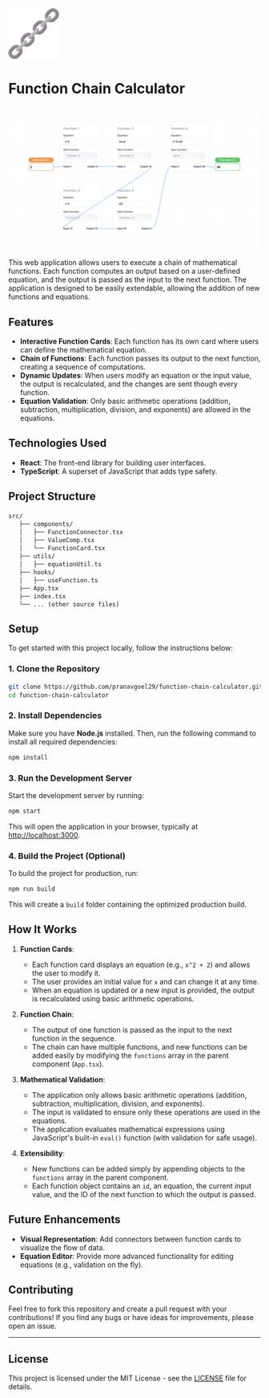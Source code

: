 <img src="https://raw.githubusercontent.com/pranavgoel29/functional-chaining/main/public/chain.png" alt="logo" width="20%" />

# Function Chain Calculator

<img src="./public/preview.png">

This web application allows users to execute a chain of mathematical functions. Each function computes an output based on a user-defined equation, and the output is passed as the input to the next function. The application is designed to be easily extendable, allowing the addition of new functions and equations.

## Features

- **Interactive Function Cards**: Each function has its own card where users can define the mathematical equation.
- **Chain of Functions**: Each function passes its output to the next function, creating a sequence of computations.
- **Dynamic Updates**: When users modify an equation or the input value, the output is recalculated, and the changes are sent though every function.
- **Equation Validation**: Only basic arithmetic operations (addition, subtraction, multiplication, division, and exponents) are allowed in the equations.

## Technologies Used

- **React**: The front-end library for building user interfaces.
- **TypeScript**: A superset of JavaScript that adds type safety.

## Project Structure

```
src/
   ├── components/
   │   ├── FunctionConnector.tsx
   │   ├── ValueComp.tsx
   │   └── FunctionCard.tsx
   ├── utils/
   │   ├── equationUtil.ts
   ├── hooks/
   │   ├── useFunction.ts
   ├── App.tsx
   ├── index.tsx
   └── ... (other source files)
```

## Setup

To get started with this project locally, follow the instructions below:

### 1. Clone the Repository

```bash
git clone https://github.com/pranavgoel29/function-chain-calculator.git
cd function-chain-calculator
```

### 2. Install Dependencies

Make sure you have **Node.js** installed. Then, run the following command to install all required dependencies:

```bash
npm install
```

### 3. Run the Development Server

Start the development server by running:

```bash
npm start
```

This will open the application in your browser, typically at [http://localhost:3000](http://localhost:3000).

### 4. Build the Project (Optional)

To build the project for production, run:

```bash
npm run build
```

This will create a `build` folder containing the optimized production build.

## How It Works

1. **Function Cards**:

   - Each function card displays an equation (e.g., `x^2 + 2`) and allows the user to modify it.
   - The user provides an initial value for `x` and can change it at any time.
   - When an equation is updated or a new input is provided, the output is recalculated using basic arithmetic operations.

2. **Function Chain**:

   - The output of one function is passed as the input to the next function in the sequence.
   - The chain can have multiple functions, and new functions can be added easily by modifying the `functions` array in the parent component (`App.tsx`).

3. **Mathematical Validation**:

   - The application only allows basic arithmetic operations (addition, subtraction, multiplication, division, and exponents).
   - The input is validated to ensure only these operations are used in the equations.
   - The application evaluates mathematical expressions using JavaScript's built-in `eval()` function (with validation for safe usage).

4. **Extensibility**:
   - New functions can be added simply by appending objects to the `functions` array in the parent component.
   - Each function object contains an `id`, an equation, the current input value, and the ID of the next function to which the output is passed.

## Future Enhancements

- **Visual Representation**: Add connectors between function cards to visualize the flow of data.
- **Equation Editor**: Provide more advanced functionality for editing equations (e.g., validation on the fly).

## Contributing

Feel free to fork this repository and create a pull request with your contributions! If you find any bugs or have ideas for improvements, please open an issue.

---

## License

This project is licensed under the MIT License - see the [LICENSE](LICENSE) file for details.
